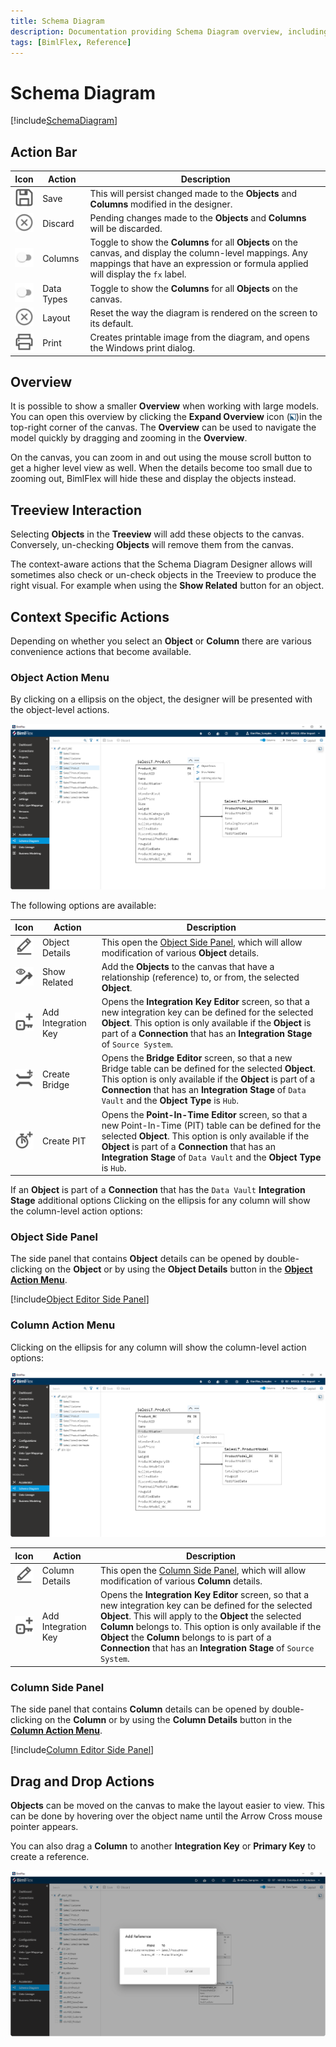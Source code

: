 ```yaml
---
title: Schema Diagram
description: Documentation providing Schema Diagram overview, including starting points, context aware actions, action buttons, and user interface
tags: [BimlFlex, Reference]
---
```

# Schema Diagram

[!include[SchemaDiagram](_incl-header-schema-diagram.md)]

## Action Bar

| Icon | Action | Description |
|----- |--------|-------------|
| <div class="icon-col m-5"><img src="images/svg-icons/save.svg" /></div> | Save | This will persist changed made to the **Objects** and **Columns** modified in the designer.|
| <div class="icon-col m-5"><img src="images/svg-icons/discard.svg" /></div> | Discard | Pending changes made to the **Objects** and **Columns** will be discarded.|
| <div class="icon-col m-5"><img src="images/bimlflex-app-action-switch.png" /> | Columns | Toggle to show the **Columns** for all **Objects** on the canvas, and display the column-level mappings. Any mappings that have an expression or formula applied will display the `fx` label.|
| <div class="icon-col m-5"><img src="images/bimlflex-app-action-switch.png" /> | Data Types | Toggle to show the **Columns** for all **Objects** on the canvas.|
| <div class="icon-col m-5"><img src="images/svg-icons/discard.svg" /> | Layout | Reset the way the diagram is rendered on the screen to its default.|
| <div class="icon-col m-5"><img src="images/svg-icons/print.svg" /> | Print | Creates printable image from the diagram, and opens the Windows print dialog.|

## Overview

It is possible to show a smaller **Overview** when working with large models. You can open this overview by clicking the **Expand Overview** icon (<img src="images/svg-icons/expand-toggle-blue.svg" width="2%" height="2%" />)in the top-right corner of the canvas. The **Overview** can be used to navigate the model quickly by dragging and zooming in the **Overview**.

On the canvas, you can zoom in and out using the mouse scroll button to get a higher level view as well. When the details become too small due to zooming out, BimlFlex will hide these and display the objects instead.

## Treeview Interaction

Selecting **Objects** in the **Treeview** will add these objects to the canvas. Conversely, un-checking **Objects** will remove them from the canvas.

The context-aware actions that the Schema Diagram Designer allows will sometimes also check or un-check objects in the Treeview to produce the right visual. For example when using the **Show Related** button for an object.

## Context Specific Actions

Depending on whether you select an **Object** or **Column** there are various convenience actions that become available.

### Object Action Menu

By clicking on a ellipsis on the object, the designer will be presented with the object-level actions.

![Object Actions in the Schema Diagram Designer](images/schema-diagram-object-level-context-actions.png "Object Actions in the Schema Diagram Designer")

The following options are available:

| Icon | Action | Description |
|----- |--------|-------------|
| <div class="icon-col m-5"><img src="images/svg-icons/edit.svg" /></div> | Object Details | This open the [Object Side Panel](xref:bimlflex-schema-diagram#object-side-panel), which will allow modification of various **Object** details.|
| <div class="icon-col m-5"><img src="images/svg-icons/show-related.svg"/></div> | Show Related | Add the **Objects** to the canvas that have a relationship (reference) to, or from, the selected **Object**.|
| <div class="icon-col m-5"><img src="images/svg-icons/composite-key.svg"/></div> | Add Integration Key | Opens the **Integration Key Editor** screen, so that a new integration key can be defined for the selected **Object**. This option is only available if the **Object** is part of a **Connection** that has an **Integration Stage** of `Source System`.|
| <div class="icon-col m-5"><img src="images/svg-icons/create-bridge.svg"/></div> | Create Bridge | Opens the **Bridge Editor** screen, so that a new Bridge table can be defined for the selected **Object**. This option is only available if the **Object** is part of a **Connection** that has an **Integration Stage** of `Data Vault` and the **Object Type** is `Hub`.|
| <div class="icon-col m-5"><img src="images/svg-icons/create-pit.svg"/></div> | Create PIT | Opens the **Point-In-Time Editor** screen, so that a new Point-In-Time (PIT) table can be defined for the selected **Object**. This option is only available if the **Object** is part of a **Connection** that has an **Integration Stage** of `Data Vault` and the **Object Type** is `Hub`.|

If an **Object** is part of a **Connection** that has the `Data Vault` **Integration Stage** additional options Clicking on the ellipsis for any column will show the column-level action options:

### Object Side Panel

The side panel that contains **Object** details can be opened by double-clicking on the **Object** or by using the **Object Details** button in the [**Object Action Menu**](xref:bimlflex-schema-diagram#object-action-menu).

[!include[Object Editor Side Panel](_incl-side-panel-object-editor.md)]

### Column Action Menu

Clicking on the ellipsis for any column will show the column-level action options:

![Column Actions in the Schema Diagram Designer](images/schema-diagram-column-level-context-actions.png "Column Actions in the Schema Diagram Designer")

| Icon | Action | Description |
|----- |--------|-------------|
| <div class="icon-col m-5"><img src="images/svg-icons/edit.svg" /></div> | Column Details | This open the [Column Side Panel](xref:bimlflex-schema-diagram#column-side-panel), which will allow modification of various **Column** details.|
| <div class="icon-col m-5"><img src="images/svg-icons/composite-key.svg"/></div> | Add Integration Key | Opens the **Integration Key Editor** screen, so that a new integration key can be defined for the selected **Object**. This will apply to the **Object** the selected **Column** belongs to. This option is only available if the **Object** the **Column** belongs to is part of a **Connection** that has an **Integration Stage** of `Source System`. |

### Column Side Panel

The side panel that contains **Column** details can be opened by double-clicking on the **Column** or by using the **Column Details** button in the [**Column Action Menu**](xref:bimlflex-schema-diagram#column-action-menu).

[!include[Column Editor Side Panel](_incl-side-panel-column-editor.md)]

## Drag and Drop Actions

**Objects** can be moved on the canvas to make the layout easier to view. This can be done by hovering over the object name until the Arrow Cross mouse pointer appears.

You can also drag a **Column** to another **Integration Key** or **Primary Key** to create a reference.

![Adding a new reference in the Schema Diagram Designer](images/schema-diagram-create-reference.png "Adding a new reference in the Schema Diagram Designer")
